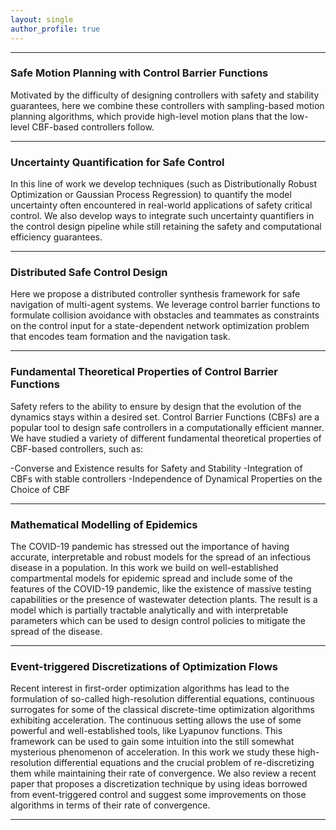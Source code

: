 ```yaml
---
layout: single
author_profile: true
---      
```


---
### Safe Motion Planning with Control Barrier Functions

Motivated by the difficulty of designing controllers with safety and stability guarantees, here we combine these controllers with sampling-based motion planning algorithms, 
which provide high-level motion plans that the low-level CBF-based controllers follow.

---
### Uncertainty Quantification for Safe Control

In this line of work we develop techniques (such as Distributionally Robust Optimization or Gaussian Process Regression) to quantify the model uncertainty often encountered in real-world applications of safety critical control. 
We also develop ways to integrate such uncertainty quantifiers in the control design pipeline while still retaining the safety and computational efficiency guarantees.

---
### Distributed Safe Control Design

Here we propose a distributed controller synthesis framework for safe navigation of multi-agent systems.
We leverage control barrier functions to formulate collision avoidance with obstacles and teammates as constraints on the
control input for a state-dependent network optimization problem
that encodes team formation and the navigation task.

---

### Fundamental Theoretical Properties of Control Barrier Functions

Safety refers to the ability to ensure by design that the evolution of the dynamics stays within a desired set. Control Barrier Functions (CBFs) are a popular tool to design safe controllers in a computationally efficient manner. 
We have studied a variety of different fundamental theoretical properties of CBF-based controllers, such as:

-Converse and Existence results for Safety and Stability
-Integration of CBFs with stable controllers
-Independence of Dynamical Properties on the Choice of CBF

---

### Mathematical Modelling of Epidemics

The COVID-19 pandemic has stressed out the importance of having accurate, interpretable and robust models for the spread of an infectious disease in a population. In this work we build on well-established compartmental models for epidemic spread and include some of the features of the COVID-19 pandemic, like the existence of massive testing capabilities or the presence of wastewater detection plants. The result is a model which is partially tractable analytically and with interpretable parameters which can be used to design control policies to mitigate the spread of the disease. 

---

### Event-triggered Discretizations of Optimization Flows

Recent interest in first-order optimization algorithms has lead to the formulation of so-called high-resolution differential equations, continuous surrogates for some of the classical discrete-time optimization algorithms exhibiting acceleration. The continuous setting allows the use of some powerful and well-established tools, like Lyapunov functions. This framework can be used to gain some intuition into the still somewhat mysterious phenomenon of acceleration. In this work we study these high-resolution differential equations and the crucial problem of re-discretizing them while maintaining their rate of convergence. We also review a recent paper that proposes a discretization technique by using ideas borrowed from event-triggered control and suggest some improvements on those algorithms in terms of their rate of convergence. 

---


